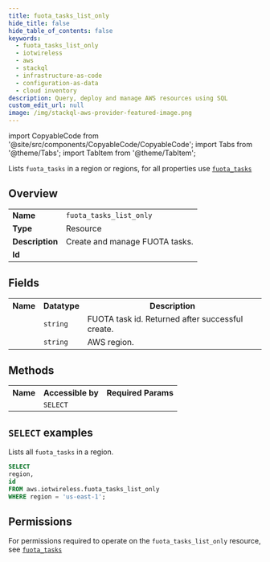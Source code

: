 ```yaml
---
title: fuota_tasks_list_only
hide_title: false
hide_table_of_contents: false
keywords:
  - fuota_tasks_list_only
  - iotwireless
  - aws
  - stackql
  - infrastructure-as-code
  - configuration-as-data
  - cloud inventory
description: Query, deploy and manage AWS resources using SQL
custom_edit_url: null
image: /img/stackql-aws-provider-featured-image.png
---
```


import CopyableCode from '@site/src/components/CopyableCode/CopyableCode';
import Tabs from '@theme/Tabs';
import TabItem from '@theme/TabItem';

Lists <code>fuota_tasks</code> in a region or regions, for all properties use <a href="/services/serviceName/fuota_tasks/"><code>fuota_tasks</code></a>

## Overview
<table>
<tbody>
<tr><td><b>Name</b></td><td><code>fuota_tasks_list_only</code></td></tr>
<tr><td><b>Type</b></td><td>Resource</td></tr>
<tr><td><b>Description</b></td><td>Create and manage FUOTA tasks.</td></tr>
<tr><td><b>Id</b></td><td><CopyableCode code="aws.iotwireless.fuota_tasks_list_only" /></td></tr>
</tbody>
</table>

## Fields
<table>
<tbody>
<tr><th>Name</th><th>Datatype</th><th>Description</th></tr><tr><td><CopyableCode code="id" /></td><td><code>string</code></td><td>FUOTA task id. Returned after successful create.</td></tr>
<tr><td><CopyableCode code="region" /></td><td><code>string</code></td><td>AWS region.</td></tr>
</tbody>
</table>

## Methods

<table>
<tbody>
  <tr>
    <th>Name</th>
    <th>Accessible by</th>
    <th>Required Params</th>
  </tr>
  <tr>
    <td><CopyableCode code="list_resources" /></td>
    <td><code>SELECT</code></td>
    <td><CopyableCode code="region" /></td>
  </tr>
</tbody>
</table>

## `SELECT` examples
Lists all <code>fuota_tasks</code> in a region.
```sql
SELECT
region,
id
FROM aws.iotwireless.fuota_tasks_list_only
WHERE region = 'us-east-1';
```


## Permissions

For permissions required to operate on the <code>fuota_tasks_list_only</code> resource, see <a href="/services/iotwireless/fuota_tasks/#permissions"><code>fuota_tasks</code></a>

